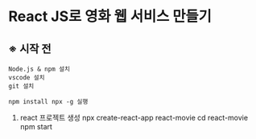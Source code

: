 # React JS로 영화 웹 서비스 만들기

## ※ 시작 전
    Node.js & npm 설치
    vscode 설치
    git 설치

    npm install npx -g 실행

1. react 프로젝트 생성
    npx create-react-app react-movie
    cd react-movie
    npm start